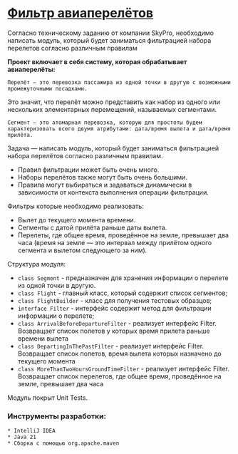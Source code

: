 # <u>Фильтр авиаперелётов</u>

Согласно техническому заданию от компании SkyPro, необходимо написать модуль, который будет заниматься фильтрацией набора перелетов согласно различным правилам

**Проект включает в себя систему, которая обрабатывает авиаперелёты:**
```
Перелёт — это перевозка пассажира из одной точки в другую с возможными промежуточными посадками.
```
Это значит, что перелёт можно представить как набор из одного или нескольких элементарных перемещений, называемых сегментами.
```
Сегмент — это атомарная перевозка, которую для простоты будем характеризовать всего двумя атрибутами: дата/время вылета и дата/время прилёта.
```

Задача — написать модуль, который будет заниматься фильтрацией набора перелётов согласно различным правилам.

- Правил фильтрации может быть очень много.
- Наборы перелётов также могут быть очень большими.
- Правила могут выбираться и задаваться динамически в зависимости от контекста выполнения операции фильтрации.

Фильтры которые необходимо реализовать:

- Вылет до текущего момента времени.
- Сегменты с датой прилёта раньше даты вылета.
- Перелеты, где общее время, проведённое на земле, превышает два часа (время на земле — это интервал между прилётом одного сегмента и вылетом следующего за ним).

Структура модуля:

- ```class Segment``` - предназначен для хранения информации о перелете из одной точки в другую.
- ```class Flight``` - главный класс, который содержит список сегментов;
- ```class FlightBuilder``` - класс для получения тестовых образцов;
- ```interface Filter``` - интерфейс содержит метод для фильтрации информации о перелете;
- ```class ArrivalBeforeDepartureFilter``` - реализует интерфейс Filter. Возвращает список полетов у которых время прилета раньше времени вылета
- ```class DepartingInThePastFilter``` - реализует интерфейс Filter. Возвращает список полетов, время вылета которых назначено до текущего момента
- ```class MoreThanTwoHoursGroundTimeFilter``` - реализует интерфейс Filter. Возвращает список перелетов, где общее время, проведённое на земле, превышает два часа

Модуль покрыт Unit Tests.


### Инструменты разработки:
```
* IntelliJ IDEA
* Java 21
* Сборка с помощью org.apache.maven
```


